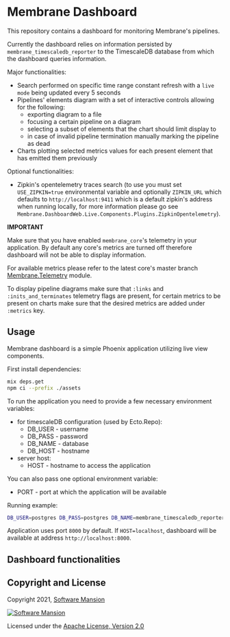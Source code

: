 # Membrane Dashboard 

This repository contains a dashboard for monitoring Membrane's pipelines.

Currently the dashboard relies on information persisted by `membrane_timescaledb_reporter` to 
the TimescaleDB database from which the dashboard queries information. 

Major functionalities:
* Search performed on specific time range constant refresh with a  `live mode` being updated every 5 seconds
* Pipelines' elements diagram with a set of interactive controls allowing for the following: 
    - exporting diagram to a file 
    - focusing a certain pipeline on a diagram
    - selecting a subset of elements that the chart should limit display to 
    - in case of invalid pipeline termination manually marking the pipeline as dead
* Charts plotting selected metrics values for each present element that has emitted them previously 
    
Optional functionalities:
* Zipkin's opentelemetry traces search (to use you must set `USE_ZIPKIN=true` environmental variable and optionally `ZIPKIN_URL` which defaults to `http://localhost:9411` which is a default
  zipkin's address when running locally, for more information please go see `Membrane.DashboardWeb.Live.Components.Plugins.ZipkinOpentelemetry`).

**IMPORTANT**

Make sure that you have enabled `membrane_core`'s telemetry in your application. By default any core's metrics are turned off
therefore dashboard will not be able to display information. 

For available metrics please refer to the latest core's master branch
[Membrane.Telemetry](https://github.com/membraneframework/membrane_core/blob/3193167ee8eb2d842006d43937d06bda9933d37f/lib/membrane/telemetry.ex#L30) module.

To display pipeline diagrams make sure that `:links` and `:inits_and_terminates` telemetry flags are present,
for certain metrics to be present on charts make sure that the desired metrics are added under `:metrics` key. 

## Usage

Membrane dashboard is a simple Phoenix application utilizing live view components.

First install dependencies:
```bash
mix deps.get
npm ci --prefix ./assets
```

To run the application you need to provide a few necessary environment variables:
* for timescaleDB configuration (used by Ecto.Repo):
    * DB_USER - username
    * DB_PASS - password
    * DB_NAME - database
    * DB_HOST - hostname
* server host:
    * HOST - hostname to access the application

You can also pass one optional environment variable:
* PORT - port at which the application will be available

Running example:
```bash
DB_USER=postgres DB_PASS=postgres DB_NAME=membrane_timescaledb_reporter DB_HOST=localhost HOST=localhost mix phx.server
```

Application uses port `8000` by default. If `HOST=localhost`, dashboard will be available at address `http://localhost:8000`.

## Dashboard functionalities


## Copyright and License

Copyright 2021, [Software Mansion](https://swmansion.com/?utm_source=git&utm_medium=readme&utm_campaign=membrane_dashboard)

[![Software Mansion](https://logo.swmansion.com/logo?color=white&variant=desktop&width=200&tag=membrane-github)](https://swmansion.com/?utm_source=git&utm_medium=readme&utm_campaign=membrane_dashboard)

Licensed under the [Apache License, Version 2.0](LICENSE)
